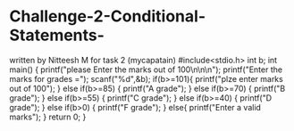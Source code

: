 # Challenge-2-Conditional-Statements-
written by Nitteesh M for task 2 (mycapatain)
#include<stdio.h>
int b;
int main()
{
    printf("please Enter the marks out of 100\n\n\n");
    printf("Enter the marks for grades =");
    scanf("%d",&b);
    if(b>=101){
    printf("plze enter marks out of 100");
    }
    else if(b>=85) {
    printf("A grade");
    }
    else if(b>=70) {
    printf("B grade");
    }
    else if(b>=55) {
    printf("C grade");
    }
    else if(b>=40) {
    printf("D grade");
    }
    else if(b>0) {
    printf("F grade");
    }
    else{
    printf("Enter a valid marks");
    }
    return 0;
}
